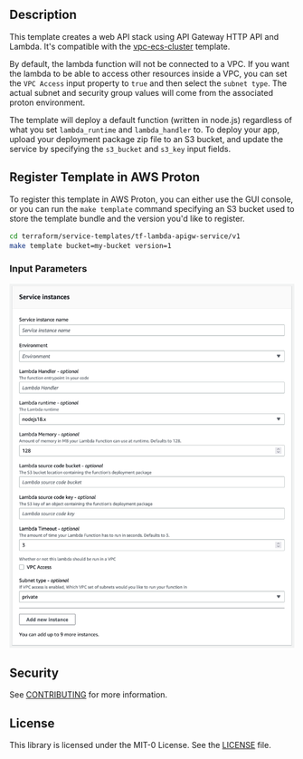 ## Description

This template creates a web API stack using API Gateway HTTP API and Lambda. It's compatible with the [vpc-ecs-cluster](../../environment-templates/vpc-ecs-cluster/README.md) template.

By default, the lambda function will not be connected to a VPC.  If you want the lambda to be able to access other resources inside a VPC, you can set the `VPC Access` input property to `true` and then select the `subnet type`.  The actual subnet and security group values will come from the associated proton environment.

The template will deploy a default function (written in node.js) regardless of what you set `lambda_runtime` and `lambda_handler` to. To deploy your app, upload your deployment package zip file to an S3 bucket, and update the service by specifying the `s3_bucket` and `s3_key` input fields.


## Register Template in AWS Proton

To register this template in AWS Proton, you can either use the GUI console, or you can run the `make template` command specifying an S3 bucket used to store the template bundle and the version you'd like to register.

```sh
cd terraform/service-templates/tf-lambda-apigw-service/v1
make template bucket=my-bucket version=1
```

### Input Parameters

![input](./input.png)

## Security

See [CONTRIBUTING](../../CONTRIBUTING.md#security-issue-notifications) for more information.

## License

This library is licensed under the MIT-0 License. See the [LICENSE](../../LICENSE) file.
